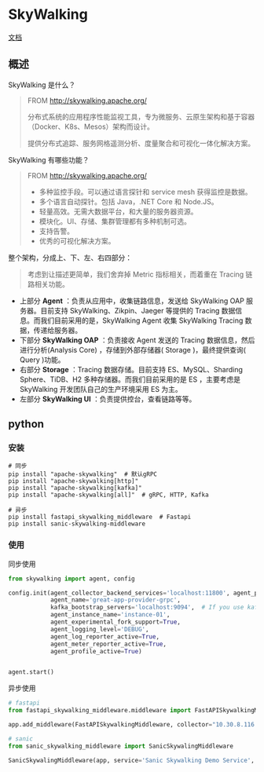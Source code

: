 # SkyWalking

[文档](https://skywalking.apache.org/zh/2020-04-19-skywalking-quick-start/)

## 概述

SkyWalking 是什么？

> FROM http://skywalking.apache.org/
>
> 分布式系统的应用程序性能监视工具，专为微服务、云原生架构和基于容器（Docker、K8s、Mesos）架构而设计。
>
> 提供分布式追踪、服务网格遥测分析、度量聚合和可视化一体化解决方案。

SkyWalking 有哪些功能？

> FROM http://skywalking.apache.org/
>
> - 多种监控手段。可以通过语言探针和 service mesh 获得监控是数据。
> - 多个语言自动探针。包括 Java，.NET Core 和 Node.JS。
> - 轻量高效。无需大数据平台，和大量的服务器资源。
> - 模块化。UI、存储、集群管理都有多种机制可选。
> - 支持告警。
> - 优秀的可视化解决方案。

整个架构，分成上、下、左、右四部分：

> 考虑到让描述更简单，我们舍弃掉 Metric 指标相关，而着重在 Tracing 链路相关功能。

- 上部分 **Agent** ：负责从应用中，收集链路信息，发送给 SkyWalking OAP 服务器。目前支持 SkyWalking、Zikpin、Jaeger 等提供的 Tracing 数据信息。而我们目前采用的是，SkyWalking Agent 收集 SkyWalking Tracing 数据，传递给服务器。
- 下部分 **SkyWalking OAP** ：负责接收 Agent 发送的 Tracing 数据信息，然后进行分析(Analysis Core) ，存储到外部存储器( Storage )，最终提供查询( Query )功能。
- 右部分 **Storage** ：Tracing 数据存储。目前支持 ES、MySQL、Sharding Sphere、TiDB、H2 多种存储器。而我们目前采用的是 ES ，主要考虑是 SkyWalking 开发团队自己的生产环境采用 ES 为主。
- 左部分 **SkyWalking UI** ：负责提供控台，查看链路等等。

## python

### 安装

```
# 同步
pip install "apache-skywalking"  # 默认gRPC
pip install "apache-skywalking[http]"
pip install "apache-skywalking[kafka]"
pip install "apache-skywalking[all]"  # gRPC, HTTP, Kafka

# 异步
pip install fastapi_skywalking_middleware  # Fastapi
pip install sanic-skywalking-middleware
```

### 使用

同步使用

```python
from skywalking import agent, config

config.init(agent_collector_backend_services='localhost:11800', agent_protocol='grpc',
            agent_name='great-app-provider-grpc',
            kafka_bootstrap_servers='localhost:9094',  # If you use kafka, set this
            agent_instance_name='instance-01',
            agent_experimental_fork_support=True,
            agent_logging_level='DEBUG',
            agent_log_reporter_active=True,
            agent_meter_reporter_active=True,
            agent_profile_active=True)


agent.start()
```

异步使用

```python
# fastapi
from fastapi_skywalking_middleware.middleware import FastAPISkywalkingMiddleware

app.add_middleware(FastAPISkywalkingMiddleware, collector="10.30.8.116:30799", service='your awesome service', instance=f'your instance name - pid: {os.getpid()}')

# sanic
from sanic_skywalking_middleware import SanicSkywalingMiddleware

SanicSkywalingMiddleware(app, service='Sanic Skywalking Demo Service', collector='127.0.0.1:11800')
```

